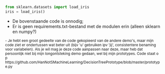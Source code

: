 ```python
from sklearn.datasets import load_iris
iris = load_iris()
```
- De bovenstaande code is onnodig;
- Er is geen requirements.txt-bestand met de modulen erin (alleen sklearn en numpy?)


<sup>
- Je hebt een groot gedeelte van de code gekopieerd van de andere demo's, maar mijn code ziet er ondertussen wat beter uit (bijv 'u' gebruiken ipv 'jij', consistentere benaming voor variabelen). Als je wil mag je deze code aanpassen naar deze, maar heb dat persoonlijk niet bij mijn longontsteking demo gedaan, wel bij mijn prototypes. Code staat o p https://github.com/HanNotSMachineLearning/DecisionTreePrototype/blob/master/prototype.py
</sup>